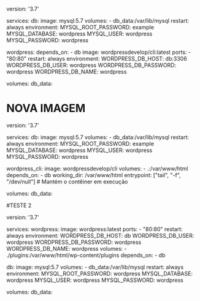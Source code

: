 version: '3.7'

services:
  db:
    image: mysql:5.7
    volumes:
      - db_data:/var/lib/mysql
    restart: always
    environment:
      MYSQL_ROOT_PASSWORD: example
      MYSQL_DATABASE: wordpress
      MYSQL_USER: wordpress
      MYSQL_PASSWORD: wordpress

  wordpress:
    depends_on:
      - db
    image: wordpressdevelop/cli:latest
    ports:
      - "80:80"
    restart: always
    environment:
      WORDPRESS_DB_HOST: db:3306
      WORDPRESS_DB_USER: wordpress
      WORDPRESS_DB_PASSWORD: wordpress
      WORDPRESS_DB_NAME: wordpress

volumes:
  db_data:







# NOVA IMAGEM


version: '3.7'

services:
  db:
    image: mysql:5.7
    volumes:
      - db_data:/var/lib/mysql
    restart: always
    environment:
      MYSQL_ROOT_PASSWORD: example
      MYSQL_DATABASE: wordpress
      MYSQL_USER: wordpress
      MYSQL_PASSWORD: wordpress

  wordpress_cli:
    image: wordpressdevelop/cli
    volumes:
      - .:/var/www/html
    depends_on:
      - db
    working_dir: /var/www/html
    entrypoint: ["tail", "-f", "/dev/null"]  # Mantém o contêiner em execução

volumes:
  db_data:





#TESTE 2


version: '3.7'

services:
  wordpress:
    image: wordpress:latest
    ports:
      - "80:80"
    restart: always
    environment:
      WORDPRESS_DB_HOST: db
      WORDPRESS_DB_USER: wordpress
      WORDPRESS_DB_PASSWORD: wordpress
      WORDPRESS_DB_NAME: wordpress
    volumes:
      - ./plugins:/var/www/html/wp-content/plugins
    depends_on:
      - db

  db:
    image: mysql:5.7
    volumes:
      - db_data:/var/lib/mysql
    restart: always
    environment:
      MYSQL_ROOT_PASSWORD: wordpress
      MYSQL_DATABASE: wordpress
      MYSQL_USER: wordpress
      MYSQL_PASSWORD: wordpress

volumes:
  db_data: